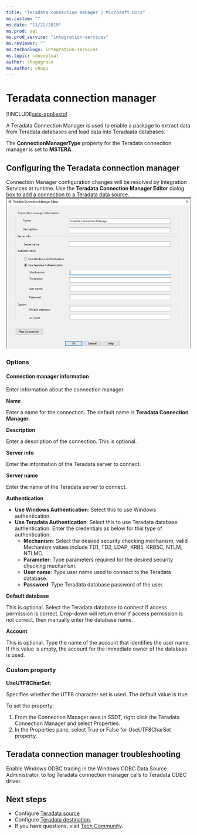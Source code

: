```yaml
---
title: "Teradata connection manager | Microsoft Docs"
ms.custom: ""
ms.date: "11/22/2019"
ms.prod: sql
ms.prod_service: "integration-services"
ms.reviewer: ""
ms.technology: integration-services
ms.topic: conceptual
author: chugugrace
ms.author: chugu
---
```

# Teradata connection manager

[!INCLUDE[ssis-appliesto](../../includes/ssis-appliesto-ssvrpluslinux-asdb-asdw-xxx.md)]

A Teradata Connection Manager is used to enable a package to extract data from Teradata databases and load data into Teradaata databases.

The **ConnectionManagerType** property for the Teradata connection manager is set to **MSTERA**.

## Configuring the Teradata connection manager

Connection Manager configuration changes will be resolved  by Integration Services at runtime. Use the **Teradata Connection Manager Editor** dialog box to add a connection to a Teradata data source.
![connection manager editor](media/teradata-connection-manager.png)

### Options

#### Connection manager information

Enter information about the connection manager.

**Name**

Enter a name for the connection. The default name is **Teradata Connection Manager**.

**Description**

Enter a description of the connection. This is optional.

**Server info**

Enter the information of the Teradata server to connect.

**Server name**

Enter the name of the Teradata server to connect.

**Authentication**

- **Use Windows Authentication**: Select this to use Windows authentication.
- **Use Teradata Authentication**: Select this to use Teradata database authentication. Enter the credentials as below for this type of authentication:
    - **Mechanism**: Select the desired security checking mechanism, valid Mechanism values include TD1, TD2, LDAP, KRB5, KRB5C, NTLM, NTLMC.
    - **Parameter**: Type parameters required for the desired security checking mechanism.
    - **User name**: Type user name used to connect to the Teradata database.  
    - **Password**: Type Teradata database password of the user.

**Default database**

This is optional.
Select the Teradata database to connect if access permission is correct. Drop-down will return error if access permission is not correct, then manually enter the database name.

**Account**

This is optional.
Type the name of the account that identifies the user name.
If this value is empty, the account for the immediate owner of the database is used.

### Custom property

**UseUTF8CharSet**:

Specifies whether the UTF8 character set is used. The default value is true.

To set the property:

1. From the Connection Manager area in SSDT, right click the Teradata Connection Manager and select Properties.
2. In the Properties pane, select True or False for UseUTF8CharSet property.

## Teradata connection manager troubleshooting

Enable Windows ODBC tracing in the Windows ODBC Data Source Administrator, to log Teradata connection manager calls to Teradata ODBC driver.

## Next steps

- Configure [Teradata source](teradata-source.md)
- Configure [Teradata destination](teradata-destination.md).
- If you have questions, visit [Tech Community](https://aka.ms/AA5u35j).
